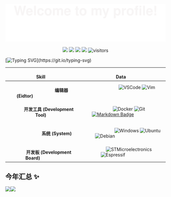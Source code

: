 ![](./assets/Bottom_up.svg)
<!--   my-icons -->
<p align="center">
    <a href="https://github.com/Abrillant-Lee/Abrillant-Lee"><img src="https://img.shields.io/badge/status-updating-brightgreen.svg"></a>
    <a href="https://github.com/Abrillant-Lee/Abrillant-Lee/graphs/contributors"><img src="https://img.shields.io/github/contributors/Abrillant-Lee/Abrillant-Lee?color=blue"></a>
    <a href="https://github.com/Abrillant-Lee/Abrillant-Lee/stargazers"><img src="https://img.shields.io/github/stars/Abrillant-Lee/Abrillant-Lee.svg?logo=github"></a>
    <a href="https://github.com/Abrillant-Lee/Abrillant-Lee/network/members"><img src="https://img.shields.io/github/forks/Abrillant-Lee/Abrillant-Lee.svg?color=blue&logo=github"></a>
    <img src="https://visitor-badge.laobi.icu/badge?page_id=Abrillant-Lee.Abrillant-Lee" alt="visitors"/>   
</p>


<!--   my-ticker -->    
[![Typing SVG](https://readme-typing-svg.herokuapp.com?color=%2336BCF7&center=true&vCenter=true&width=800&lines=Hi+there+👋,+I+am+Abrillant+Lee;+Welcome+to+My+Profile!)](https://git.io/typing-svg)

|<br>Skill|<br>Data|
|:----:|:-----:|
|<br><img width=100/> &nbsp;&nbsp;&nbsp;&nbsp;&nbsp;&nbsp; **编辑器 (Eidtor)**<img width=100/><br>| <img width=100/>![VSCode](https://img.shields.io/badge/-VSCode-007acc?style=flat&logo=visual-studio-code&logoColor=white)  ![Vim](https://img.shields.io/badge/-Vim-019733?style=flat&&logo=Vim&logoColor=white) <img width=100/>&nbsp;&nbsp;&nbsp;&nbsp;&nbsp;|
|<br><img width=50/>**开发工具 (Development Tool)**<br><img width=50/>| <img width=50/>![Docker](https://img.shields.io/badge/-Docker-0073ec?style=flat&logo=docker&logoColor=white) ![Git](https://img.shields.io/badge/-Git-f44d27?style=flat&logo=git&logoColor=white) [![Markdown Badge](https://img.shields.io/badge/-Markdown-2088FF?style=flat&logo=Markdown&logoColor=white)](https://github.com/BEPb/BEPb)<img width=50/>|
|<br><img width=100/>**系统 (System)**<img width=100/><br>|<img width=100/>&nbsp;![Windows](https://img.shields.io/badge/-Windows-0078d6?style=flat&&logo=windows&logoColor=white) ![Ubuntu](https://img.shields.io/badge/-Ubuntu-e95420?style=flat&&logo=ubuntu&logoColor=white) ![Debian](https://img.shields.io/badge/-Debian-e95420?style=flat&&logo=Debian&logoColor=white)<img width=100/>||
|<br><img width=50/>**开发板 (Development Board)**<img width=50/><br>|<img width=50/>![STMicroelectronics](https://img.shields.io/badge/STMicroelectronics-03234b?style=flat&&logo=stmicroelectronics&logocolor=white) ![Espressif](https://img.shields.io/badge/-Espressif-e7352c?style=flat&logo=Espressif&logoColor=white)<img width=50/>|


<!-- ## 技能树 (Skill Tree)  

### 开发工具 (Development Tool)
![Git](https://img.shields.io/badge/-Git-f44d27?style=flat&logo=git&logoColor=white)
![Docker](https://img.shields.io/badge/-Docker-0073ec?style=flat&logo=docker&logoColor=white)

### 系统 (System)
![Ubuntu](https://img.shields.io/badge/-Ubuntu-e95420?style=flat&&logo=ubuntu&logoColor=white)
![Windows](https://img.shields.io/badge/-Windows-0078d6?style=flat&&logo=windows&logoColor=white)

### 编辑器 (Editor)
![VSCode](https://img.shields.io/badge/-VSCode-007acc?style=flat&logo=visual-studio-code&logoColor=white)
![Vim](https://img.shields.io/badge/-Vim-019733?style=flat&&logo=Vim&logoColor=white)

### 开发板 (development board)
![stmicroelectronics](https://img.shields.io/badge/-stmicroelectronics-03234b?style=flat&&logo=stmicroelectronics&logocolor=white) -->

## 今年汇总 ✨
 <img align="" height="137px" src="https://github-readme-stats.vercel.app/api?username=Abrillant-Lee&hide_title=true&hide_border=true&show_icons=true&include_all_commits=true&line_height=21&bg_color=0,EC6C6C,FFD479,FFFC79,73FA79&theme=graywhite&locale=cn" /><img align="" height="137px" src="https://github-readme-stats.vercel.app/api/top-langs/?username=Abrillant-Lee&hide_title=true&hide_border=true&layout=compact&bg_color=0,73FA79,73FDFF,D783FF&theme=graywhite&locale=cn" /> 
<!-- ![](./assets/Bottom_down.svg)-->

